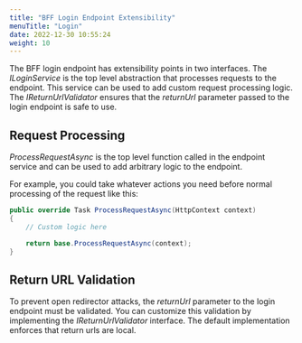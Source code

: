 ```yaml
---
title: "BFF Login Endpoint Extensibility"
menuTitle: "Login"
date: 2022-12-30 10:55:24
weight: 10
---
```


The BFF login endpoint has extensibility points in two interfaces. The *ILoginService* is the top level abstraction that processes requests to the endpoint. This service can be used to add custom request processing logic. The *IReturnUrlValidator* ensures that the *returnUrl* parameter passed to the login endpoint is safe to use.

## Request Processing
*ProcessRequestAsync* is the top level function called in the endpoint service and can be used to add arbitrary logic to the endpoint.

For example, you could take whatever actions you need before normal processing of the request like this:

```csharp
public override Task ProcessRequestAsync(HttpContext context)
{
    // Custom logic here

    return base.ProcessRequestAsync(context);
}
```

## Return URL Validation
To prevent open redirector attacks, the *returnUrl* parameter to the login endpoint must be validated. You can customize this validation by implementing the *IReturnUrlValidator* interface. The default implementation enforces that return urls are local.
